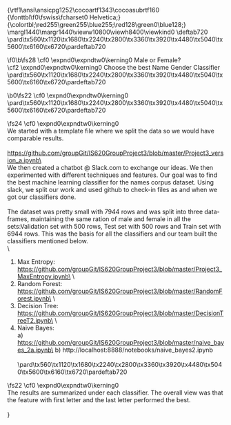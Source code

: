 {\rtf1\ansi\ansicpg1252\cocoartf1343\cocoasubrtf160
{\fonttbl\f0\fswiss\fcharset0 Helvetica;}
{\colortbl;\red255\green255\blue255;\red128\green0\blue128;}
\margl1440\margr1440\vieww10800\viewh8400\viewkind0
\deftab720
\pard\tx560\tx1120\tx1680\tx2240\tx2800\tx3360\tx3920\tx4480\tx5040\tx5600\tx6160\tx6720\pardeftab720

\f0\b\fs28 \cf0 \expnd0\expndtw0\kerning0
						Male or Female?\
	 		\cf2 \expnd0\expndtw0\kerning0
Choose the best Name Gender Classifier\
\pard\tx560\tx1120\tx1680\tx2240\tx2800\tx3360\tx3920\tx4480\tx5040\tx5600\tx6160\tx6720\pardeftab720

\b0\fs22 \cf0 \expnd0\expndtw0\kerning0
\
\pard\tx560\tx1120\tx1680\tx2240\tx2800\tx3360\tx3920\tx4480\tx5040\tx5600\tx6160\tx6720\pardeftab720

\fs24 \cf0 \expnd0\expndtw0\kerning0
\
We started with a template file where we split the data so we would have comparable results.\
\
https://github.com/groupGit/IS620GroupProject3/blob/master/Project3_version_a.ipynb\
\
We then created a chatbot @ Slack.com to exchange our ideas. We then experimented with  different techniques and features.  Our goal was to find the best machine learning classifier for the names corpus dataset. Using slack, we split our work and used github to check-in files as and when we got our classifiers done. \
\
The dataset was pretty small with 7944 rows and was split into three data-frames,  maintaining the same ration of male and female in all the sets:Validation set with 500 rows, Test set with 500 rows and Train set with 6944 rows. This was the basis for all the classifiers and our team built the classifiers mentioned below. \
\
1. Max Entropy: https://github.com/groupGit/IS620GroupProject3/blob/master/Project3_MaxEntropy.ipynb\
\
2. Random Forest: https://github.com/groupGit/IS620GroupProject3/blob/master/RandomForest.ipynb\
\
3. Decision Tree: https://github.com/groupGit/IS620GroupProject3/blob/master/DecisionTreeT2.ipynb\
\
4. Naive Bayes:\
a) https://github.com/groupGit/IS620GroupProject3/blob/master/naive_bayes_2a.ipynb\
b) http://localhost:8888/notebooks/naive_bayes2.ipynb\
\
\pard\tx560\tx1120\tx1680\tx2240\tx2800\tx3360\tx3920\tx4480\tx5040\tx5600\tx6160\tx6720\pardeftab720

\fs22 \cf0 \expnd0\expndtw0\kerning0
\
The results are summarized under each classifier. The overall view was that the feature with first letter and the last letter performed the best. \
\
}